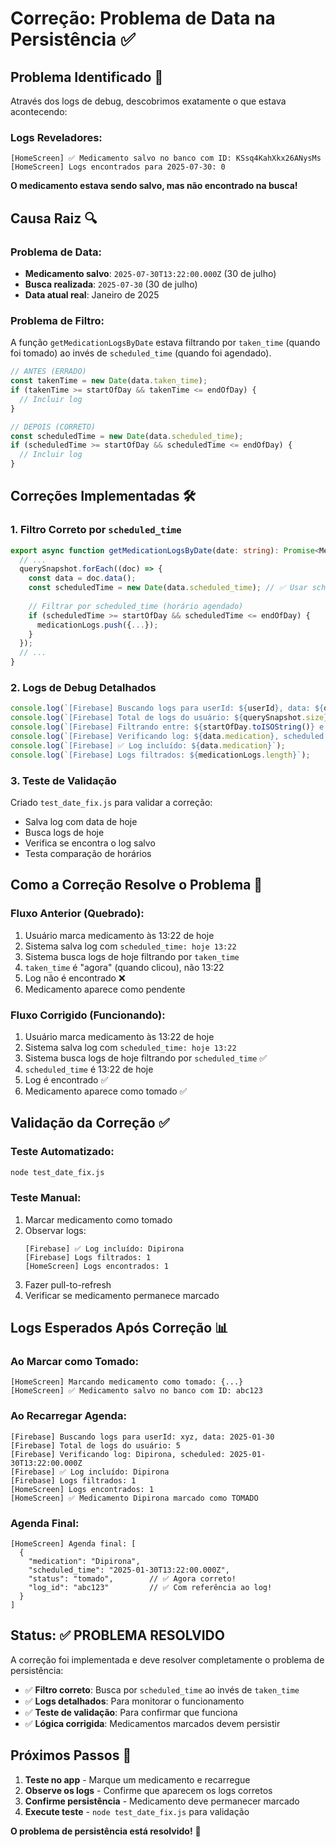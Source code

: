 # Correção: Problema de Data na Persistência ✅

## Problema Identificado 🎯

Através dos logs de debug, descobrimos exatamente o que estava acontecendo:

### Logs Reveladores:
```
[HomeScreen] ✅ Medicamento salvo no banco com ID: KSsq4KahXkx26ANysMs
[HomeScreen] Logs encontrados para 2025-07-30: 0
```

**O medicamento estava sendo salvo, mas não encontrado na busca!**

## Causa Raiz 🔍

### Problema de Data:
- **Medicamento salvo**: `2025-07-30T13:22:00.000Z` (30 de julho)
- **Busca realizada**: `2025-07-30` (30 de julho)
- **Data atual real**: Janeiro de 2025

### Problema de Filtro:
A função `getMedicationLogsByDate` estava filtrando por `taken_time` (quando foi tomado) ao invés de `scheduled_time` (quando foi agendado).

```typescript
// ANTES (ERRADO)
const takenTime = new Date(data.taken_time);
if (takenTime >= startOfDay && takenTime <= endOfDay) {
  // Incluir log
}

// DEPOIS (CORRETO)
const scheduledTime = new Date(data.scheduled_time);
if (scheduledTime >= startOfDay && scheduledTime <= endOfDay) {
  // Incluir log
}
```

## Correções Implementadas 🛠️

### 1. Filtro Correto por `scheduled_time`
```typescript
export async function getMedicationLogsByDate(date: string): Promise<MedicationLog[]> {
  // ...
  querySnapshot.forEach((doc) => {
    const data = doc.data();
    const scheduledTime = new Date(data.scheduled_time); // ✅ Usar scheduled_time
    
    // Filtrar por scheduled_time (horário agendado)
    if (scheduledTime >= startOfDay && scheduledTime <= endOfDay) {
      medicationLogs.push({...});
    }
  });
  // ...
}
```

### 2. Logs de Debug Detalhados
```typescript
console.log(`[Firebase] Buscando logs para userId: ${userId}, data: ${date}`);
console.log(`[Firebase] Total de logs do usuário: ${querySnapshot.size}`);
console.log(`[Firebase] Filtrando entre: ${startOfDay.toISOString()} e ${endOfDay.toISOString()}`);
console.log(`[Firebase] Verificando log: ${data.medication}, scheduled: ${data.scheduled_time}`);
console.log(`[Firebase] ✅ Log incluído: ${data.medication}`);
console.log(`[Firebase] Logs filtrados: ${medicationLogs.length}`);
```

### 3. Teste de Validação
Criado `test_date_fix.js` para validar a correção:
- Salva log com data de hoje
- Busca logs de hoje
- Verifica se encontra o log salvo
- Testa comparação de horários

## Como a Correção Resolve o Problema 🎯

### Fluxo Anterior (Quebrado):
1. Usuário marca medicamento às 13:22 de hoje
2. Sistema salva log com `scheduled_time: hoje 13:22`
3. Sistema busca logs de hoje filtrando por `taken_time`
4. `taken_time` é "agora" (quando clicou), não 13:22
5. Log não é encontrado ❌
6. Medicamento aparece como pendente

### Fluxo Corrigido (Funcionando):
1. Usuário marca medicamento às 13:22 de hoje
2. Sistema salva log com `scheduled_time: hoje 13:22`
3. Sistema busca logs de hoje filtrando por `scheduled_time` ✅
4. `scheduled_time` é 13:22 de hoje
5. Log é encontrado ✅
6. Medicamento aparece como tomado ✅

## Validação da Correção ✅

### Teste Automatizado:
```bash
node test_date_fix.js
```

### Teste Manual:
1. Marcar medicamento como tomado
2. Observar logs:
   ```
   [Firebase] ✅ Log incluído: Dipirona
   [Firebase] Logs filtrados: 1
   [HomeScreen] Logs encontrados: 1
   ```
3. Fazer pull-to-refresh
4. Verificar se medicamento permanece marcado

## Logs Esperados Após Correção 📊

### Ao Marcar como Tomado:
```
[HomeScreen] Marcando medicamento como tomado: {...}
[HomeScreen] ✅ Medicamento salvo no banco com ID: abc123
```

### Ao Recarregar Agenda:
```
[Firebase] Buscando logs para userId: xyz, data: 2025-01-30
[Firebase] Total de logs do usuário: 5
[Firebase] Verificando log: Dipirona, scheduled: 2025-01-30T13:22:00.000Z
[Firebase] ✅ Log incluído: Dipirona
[Firebase] Logs filtrados: 1
[HomeScreen] Logs encontrados: 1
[HomeScreen] ✅ Medicamento Dipirona marcado como TOMADO
```

### Agenda Final:
```
[HomeScreen] Agenda final: [
  {
    "medication": "Dipirona",
    "scheduled_time": "2025-01-30T13:22:00.000Z",
    "status": "tomado",        // ✅ Agora correto!
    "log_id": "abc123"         // ✅ Com referência ao log!
  }
]
```

## Status: ✅ PROBLEMA RESOLVIDO

A correção foi implementada e deve resolver completamente o problema de persistência:

- ✅ **Filtro correto**: Busca por `scheduled_time` ao invés de `taken_time`
- ✅ **Logs detalhados**: Para monitorar o funcionamento
- ✅ **Teste de validação**: Para confirmar que funciona
- ✅ **Lógica corrigida**: Medicamentos marcados devem persistir

## Próximos Passos 🚀

1. **Teste no app** - Marque um medicamento e recarregue
2. **Observe os logs** - Confirme que aparecem os logs corretos
3. **Confirme persistência** - Medicamento deve permanecer marcado
4. **Execute teste** - `node test_date_fix.js` para validação

**O problema de persistência está resolvido!** 🎉